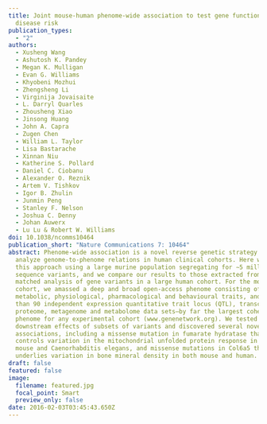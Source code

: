 ```yaml
---
title: Joint mouse-human phenome-wide association to test gene function and
  disease risk
publication_types:
  - "2"
authors:
  - Xusheng Wang
  - Ashutosh K. Pandey
  - Megan K. Mulligan
  - Evan G. Williams
  - Khyobeni Mozhui
  - Zhengsheng Li
  - Virginija Jovaisaite
  - L. Darryl Quarles
  - Zhousheng Xiao
  - Jinsong Huang
  - John A. Capra
  - Zugen Chen
  - William L. Taylor
  - Lisa Bastarache
  - Xinnan Niu
  - Katherine S. Pollard
  - Daniel C. Ciobanu
  - Alexander O. Reznik
  - Artem V. Tishkov
  - Igor B. Zhulin
  - Junmin Peng
  - Stanley F. Nelson
  - Joshua C. Denny
  - Johan Auwerx
  - Lu Lu & Robert W. Williams
doi: 10.1038/ncomms10464
publication_short: "Nature Communications 7: 10464"
abstract: Phenome-wide association is a novel reverse genetic strategy to
  analyze genome-to-phenome relations in human clinical cohorts. Here we test
  this approach using a large murine population segregating for ∼5 million
  sequence variants, and we compare our results to those extracted from a
  matched analysis of gene variants in a large human cohort. For the mouse
  cohort, we amassed a deep and broad open-access phenome consisting of ∼4,500
  metabolic, physiological, pharmacological and behavioural traits, and more
  than 90 independent expression quantitative trait locus (QTL), transcriptome,
  proteome, metagenome and metabolome data sets—by far the largest coherent
  phenome for any experimental cohort (www.genenetwork.org). We tested
  downstream effects of subsets of variants and discovered several novel
  associations, including a missense mutation in fumarate hydratase that
  controls variation in the mitochondrial unfolded protein response in both
  mouse and Caenorhabditis elegans, and missense mutations in Col6a5 that
  underlies variation in bone mineral density in both mouse and human.
draft: false
featured: false
image:
  filename: featured.jpg
  focal_point: Smart
  preview_only: false
date: 2016-02-03T03:45:43.650Z
---
```

